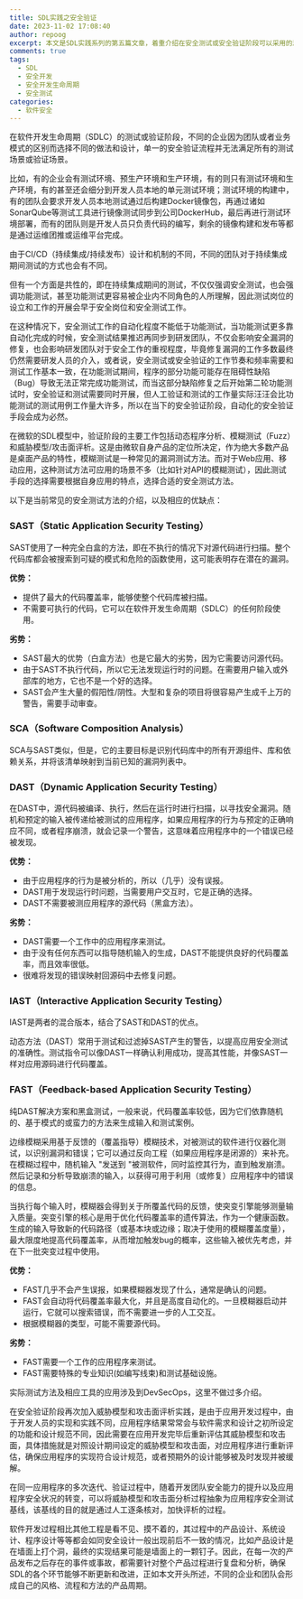 ```yaml
---
title: SDL实践之安全验证
date: 2023-11-02 17:08:40
author: repoog
excerpt: 本文是SDL实践系列的第五篇文章，着重介绍在安全测试或安全验证阶段可以采用的思路和手段。
comments: true
tags:
  - SDL
  - 安全开发
  - 安全开发生命周期
  - 安全测试
categories:
  - 软件安全
---
```


在软件开发生命周期（SDLC）的测试或验证阶段，不同的企业因为团队或者业务模式的区别而选择不同的做法和设计，单一的安全验证流程并无法满足所有的测试场景或验证场景。

比如，有的企业会有测试环境、预生产环境和生产环境，有的则只有测试环境和生产环境，有的甚至还会细分到开发人员本地的单元测试环境；测试环境的构建中，有的团队会要求开发人员本地测试通过后构建Docker镜像包，再通过诸如SonarQube等测试工具进行镜像测试同步到公司DockerHub，最后再进行测试环境部署，而有的团队则是开发人员只负责代码的编写，剩余的镜像构建和发布等都是通过运维团推或运维平台完成。

由于CI/CD（持续集成/持续发布）设计和机制的不同，不同的团队对于持续集成期间测试的方式也会有不同。

但有一个方面是共性的，即在持续集成期间的测试，不仅仅强调安全测试，也会强调功能测试，甚至功能测试更容易被企业内不同角色的人所理解，因此测试岗位的设立和工作的开展会早于安全岗位和安全测试工作。

在这种情况下，安全测试工作的自动化程度不能低于功能测试，当功能测试更多靠自动化完成的时候，安全测试结果推迟再同步到研发团队，不仅会影响安全漏洞的修复，也会影响研发团队对于安全工作的重视程度，毕竟修复漏洞的工作多数最终仍然需要研发人员的介入，或者说，安全测试或安全验证的工作节奏和频率需要和测试工作基本一致，在功能测试期间，程序的部分功能可能存在阻碍性缺陷（Bug）导致无法正常完成功能测试，而当这部分缺陷修复之后开始第二轮功能测试时，安全验证和测试需要同时开展，但人工验证和测试的工作量实际汪汪会比功能测试的测试用例工作量大许多，所以在当下的安全验证阶段，自动化的安全验证手段会成为必然。

在微软的SDL模型中，验证阶段的主要工作包括动态程序分析、模糊测试（Fuzz）和威胁模型/攻击面评析。这是由微软自身产品的定位所决定，作为绝大多数产品是桌面产品的特性，模糊测试是一种常见的漏洞测试方法。而对于Web应用、移动应用，这种测试方法可应用的场景不多（比如针对API的模糊测试），因此测试手段的选择需要根据自身应用的特点，选择合适的安全测试方法。

以下是当前常见的安全测试方法的介绍，以及相应的优缺点：

### **SAST（Static Application Security Testing）**

SAST使用了一种完全白盒的方法，即在不执行的情况下对源代码进行扫描。整个代码库都会被搜索到可疑的模式和危险的函数使用，这可能表明存在潜在的漏洞。

**优势：**

*   提供了最大的代码覆盖率，能够使整个代码库被扫描。
*   不需要可执行的代码，它可以在软件开发生命周期（SDLC）的任何阶段使用。

**劣势：**

*   SAST最大的优势（白盒方法）也是它最大的劣势，因为它需要访问源代码。
*   由于SAST不执行代码，所以它无法发现运行时的问题。在需要用户输入或外部库的地方，它也不是一个好的选择。
*   SAST会产生大量的假阳性/阴性。大型和复杂的项目将很容易产生成千上万的警告，需要手动审查。

### **SCA（Software Composition Analysis）**

SCA与SAST类似，但是，它的主要目标是识别代码库中的所有开源组件、库和依赖关系，并将该清单映射到当前已知的漏洞列表中。

### **DAST（Dynamic Application Security Testing）**

在DAST中，源代码被编译、执行，然后在运行时进行扫描，以寻找安全漏洞。随机和预定的输入被传递给被测试的应用程序，如果应用程序的行为与预定的正确响应不同，或者程序崩溃，就会记录一个警告，这意味着应用程序中的一个错误已经被发现。

**优势：**

*   由于应用程序的行为是被分析的，所以（几乎）没有误报。
*   DAST用于发现运行时问题，当需要用户交互时，它是正确的选择。
*   DAST不需要被测应用程序的源代码（黑盒方法）。

**劣势：**

*   DAST需要一个工作中的应用程序来测试。
*   由于没有任何东西可以指导随机输入的生成，DAST不能提供良好的代码覆盖率，而且效率很低。
*   很难将发现的错误映射回源码中去修复问题。

### **IAST（Interactive Application Security Testing）**

IAST是两者的混合版本，结合了SAST和DAST的优点。

动态方法（DAST）常用于测试和过滤掉SAST产生的警告，以提高应用安全测试的准确性。测试指令可以像DAST一样确认利用成功，提高其性能，并像SAST一样对应用源码进行代码覆盖。

### **FAST（Feedback-based Application Security Testing）**

纯DAST解决方案和黑盒测试，一般来说，代码覆盖率较低，因为它们依靠随机的、基于模式的或蛮力的方法来生成输入和测试案例。

边缘模糊采用基于反馈的（覆盖指导）模糊技术，对被测试的软件进行仪器化测试，以识别漏洞和错误；它可以通过反向工程（如果应用程序是闭源的）来补充。在模糊过程中，随机输入 "发送到 "被测软件，同时监控其行为，直到触发崩溃。然后记录和分析导致崩溃的输入，以获得可用于利用（或修复）应用程序中的错误的信息。

当执行每个输入时，模糊器会得到关于所覆盖代码的反馈，使突变引擎能够测量输入质量。突变引擎的核心是用于优化代码覆盖率的遗传算法，作为一个健康函数。生成的输入导致新的代码路径（或基本块或边缘；取决于使用的模糊覆盖度量），最大限度地提高代码覆盖率，从而增加触发bug的概率，这些输入被优先考虑，并在下一批突变过程中使用。

**优势：**

*   FAST几乎不会产生误报，如果模糊器发现了什么，通常是确认的问题。
*   FAST会自动将代码覆盖率最大化，并且是高度自动化的。一旦模糊器启动并运行，它就可以搜索错误，而不需要进一步的人工交互。
*   根据模糊器的类型，可能不需要源代码。

**劣势：**

*   FAST需要一个工作的应用程序来测试。
*   FAST需要特殊的专业知识(如编写线束)和测试基础设施。

实际测试方法及相应工具的应用涉及到DevSecOps，这里不做过多介绍。

在安全验证阶段再次加入威胁模型和攻击面评析实践，是由于应用开发过程中，由于开发人员的实现和实践不同，应用程序结果常常会与软件需求和设计之初所设定的功能和设计规范不同，因此需要在应用开发完毕后重新评估其威胁模型和攻击面，具体措施就是对照设计期间设定的威胁模型和攻击面，对应用程序进行重新评估，确保应用程序的实现符合设计规范，或者预期外的设计能够被及时发现并被缓解。

在同一应用程序的多次迭代、验证过程中，随着开发团队安全能力的提升以及应用程序安全状况的转变，可以将威胁模型和攻击面分析过程抽象为应用程序安全测试基线，该基线的目的就是通过人工逐条核对，加快评析的过程。

软件开发过程相比其他工程是看不见、摸不着的，其过程中的产品设计、系统设计、程序设计等等都会如同安全设计一般出现前后不一致的情况，比如产品设计是在墙面上打个洞，最终的实现结果可能是墙面上的一颗钉子。因此，在每一次的产品发布之后存在的事件或事故，都需要针对整个产品过程进行复盘和分析，确保SDL的各个环节能够不断更新和改进，正如本文开头所述，不同的企业和团队会形成自己的风格、流程和方法的产品周期。